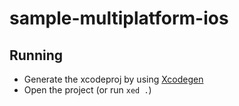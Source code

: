 # sample-multiplatform-ios

## Running
- Generate the xcodeproj by using [Xcodegen](https://github.com/yonaskolb/XcodeGen)
- Open the project (or run `xed .`)